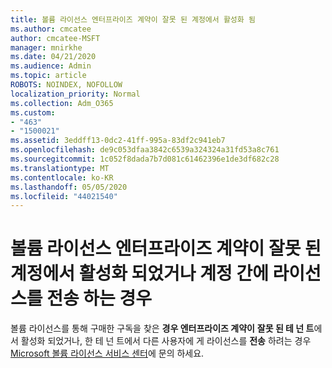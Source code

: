 ```yaml
---
title: 볼륨 라이선스 엔터프라이즈 계약이 잘못 된 계정에서 활성화 됨
ms.author: cmcatee
author: cmcatee-MSFT
manager: mnirkhe
ms.date: 04/21/2020
ms.audience: Admin
ms.topic: article
ROBOTS: NOINDEX, NOFOLLOW
localization_priority: Normal
ms.collection: Adm_O365
ms.custom:
- "463"
- "1500021"
ms.assetid: 3eddff13-0dc2-41ff-995a-83df2c941eb7
ms.openlocfilehash: de9c053dfaa3842c6539a324324a31fd53a8c761
ms.sourcegitcommit: 1c052f8dada7b7d081c61462396e1de3df682c28
ms.translationtype: MT
ms.contentlocale: ko-KR
ms.lasthandoff: 05/05/2020
ms.locfileid: "44021540"
---
```

# <a name="volume-licensing-enterprise-agreement-activated-on-the-wrong-account-or-transferring-licenses-from-one-account-to-another"></a>볼륨 라이선스 엔터프라이즈 계약이 잘못 된 계정에서 활성화 되었거나 계정 간에 라이선스를 전송 하는 경우

볼륨 라이선스를 통해 구매한 구독을 찾은 **경우 엔터프라이즈 계약이** **잘못 된 테 넌 트**에서 활성화 되었거나, 한 테 넌 트에서 다른 사용자에 게 라이선스를 **전송** 하려는 경우 [Microsoft 볼륨 라이선스 서비스 센터](https://support.microsoft.com/help/4471406/how-to-contact-the-microsoft-volume-licensing-service-center)에 문의 하세요.

